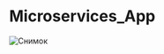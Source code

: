 # Microservices_App
![Снимок](https://github.com/Stee1yDan/Microservices_App/assets/125751951/f7d97baf-8860-4ced-9951-f1db4a7abd9d)
